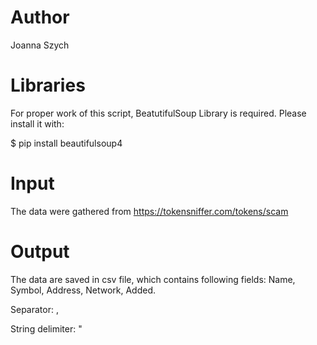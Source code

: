 # Author 
Joanna Szych

# Libraries 
For proper work of this script, BeatutifulSoup Library is required. Please install it with:

$ pip install beautifulsoup4

# Input 
The data were gathered from https://tokensniffer.com/tokens/scam

# Output
The data are saved in csv file, which contains following fields: Name, Symbol, Address, Network, Added. 

Separator: , 

String delimiter: "

